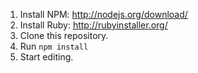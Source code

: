1) Install NPM: http://nodejs.org/download/
2) Install Ruby: http://rubyinstaller.org/
3) Clone this repository.
4) Run `npm install`
5) Start editing.
 
